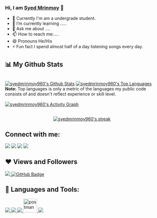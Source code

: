 ### Hi, I am [Syed Mrinmoy](https://github.com/syedmrinmoy960)  👋

- 🔭 Currently I'm am a undergrade student.
- 🌱 I’m currently learning .....
- 💬 Ask me about ....
- 📫 How to reach me:.... 
- 😄 Pronouns He/His
- ⚡ Fun fact  I spend almost half of a day listening songs every day.


## 📊 My Github Stats

  <br/>
    <a href="https://github.com/syedmrinmoy960/github-readme-stats"><img alt="syedmrinmoy960's Github Stats" src="https://github-readme-stats.vercel.app/api?username=syedmrinmoy960&show_icons=true&count_private=true&theme=react&hide_border=true&bg_color=0D1117" /></a>
  <a href="https://github.com/syedmrinmoy960/github-readme-stats"><img alt="syedmrinmoy960's Top Languages" src="https://github-readme-stats.vercel.app/api/top-langs/?username=syedmrinmoy960&langs_count=8&count_private=true&layout=compact&theme=react&hide_border=true&bg_color=0D1117" /></a>
  <br/>
  <b>Note:</b> Top languages is only a metric of the languages my public code consists of and doesn't reflect experience or skill level.

<br/>
<br/>
<a href="https://github.com/syedmrinmoy960/github-readme-activity-graph"><img alt="syedmrinmoy960's Activity Graph" src="https://activity-graph.herokuapp.com/graph?username=syedmrinmoy960&bg_color=0D1117&color=5BCDEC&line=5BCDEC&point=FFFFFF&hide_border=true" /></a>
<br/>
<br/>

<p align="center">
    <a href="https://github.com/syedmrinmoy960/github-readme-streak-stats">
        <img title="🔥 Get streak stats for your profile at git.io/streak-stats" alt="syedmrinmoy960's streak" src="https://github-readme-streak-stats.herokuapp.com/?user=syedmrinmoy960&theme=black-ice&hide_border=true&stroke=0000&background=060A0CD0"/>
    </a>
</p>



## Connect with me:
<p align="left">
<a href = "https://www.linkedin.com/in/syed-yasir-shahriar-049b23175"><img src="https://img.icons8.com/fluent/48/000000/linkedin.png"/></a>
<a href = ""><img src="https://img.icons8.com/fluent/48/000000/gmail.png"/></a>
<a href = "https://www.stopstalk.com/user/profile/venom960"><img src="https://img.icons8.com/fluent/48/000000/StopStalk.png"/></a>
  <a href = "https://codeforces.com/profile/Arthur_960"><img src="[https://img.icons8.com/fluent/48/000000/Codeforces.png](https://encrypted-tbn0.gstatic.com/images?q=tbn:ANd9GcQc-OT0btQTQfv0ewlqK4hoSRq2gwrvF2Lff-94bK6qFLt-MRNjfff1HZxJEUMZI3f-bic&usqp=CAU)"/></a>
</p>

## ❤ Views and Followers
<a href="https://github.com/syedmrinmoy960/github-profile-views-counter">
    <img src="https://komarev.com/ghpvc/?username=syedmrinmoy960">
</a>
<a href="https://github.com/syedmrinmoy960?tab=followers"><img src="https://img.shields.io/github/followers/syedmrinmoy960?label=Followers&style=social" alt="GitHub Badge"></a>

## 🚀 Languages and Tools:

<p align="left"> 
    <a href="https://codeforces.com/" target="_blank"> <img src="https://encrypted-tbn0.gstatic.com/images?q=tbn:ANd9GcQc-OT0btQTQfv0ewlqK4hoSRq2gwrvF2Lff-94bK6qFLt-MRNjfff1HZxJEUMZI3f-bic&usqp=CAU"/> </a>
   <a href="https://getbootstrap.com" target="_blank"> <img src="https://img.icons8.com/color/48/000000/bootstrap.png"/> </a> 
    <a href="https://www.python.org" target="_blank"> <img src="https://img.icons8.com/color/48/000000/python.png"/> </a> 
    <a href="https://postman.com" target="_blank"> <img src="https://www.vectorlogo.zone/logos/getpostman/getpostman-icon.svg" alt="postman" width="45" height="45"/> </a>   
    <a href="https://git-scm.com/" target="_blank"> <img src="https://img.icons8.com/color/48/000000/git.png"/> </a> 
  
</p>

<!-- [![React Badge](https://img.shields.io/badge/-React-61DBFB?style=for-the-badge&labelColor=black&logo=react&logoColor=61DBFB)](#)  [![Javascript Badge](https://img.shields.io/badge/-Javascript-F0DB4F?style=for-the-badge&labelColor=black&logo=javascript&logoColor=F0DB4F)](#) [![Typescript Badge](https://img.shields.io/badge/-Typescript-007acc?style=for-the-badge&labelColor=black&logo=typescript&logoColor=007acc)](#) [![Nodejs Badge](https://img.shields.io/badge/-Nodejs-3C873A?style=for-the-badge&labelColor=black&logo=node.js&logoColor=3C873A)](#) [![GraphQL Badge](https://img.shields.io/badge/-GraphQl-e535ab?style=for-the-badge&labelColor=black&logo=node.js&logoColor=e535ab)](#) -->
<br/>
